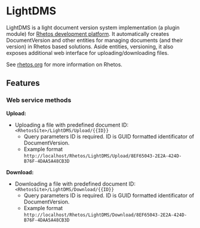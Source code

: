 # LightDMS

LightDMS is a light document version system implementation (a plugin module) for [Rhetos development platform](https://github.com/Rhetos/Rhetos).
It automatically creates DocumentVersion and other entities for managing documents (and their version) in Rhetos based solutions.
Aside entities, versioning, it also exposes additional web interface for uploading/downloading files.

See [rhetos.org](http://www.rhetos.org/) for more information on Rhetos.

## Features

### Web service methods

**Upload:**

* Uploading a file with predefined document ID: `<RhetosSite>/LightDMS/Upload/{{ID}}`
    - Query parameters ID is required. ID is GUID formatted identificator of DocumentVersion.
    - Example format `http://localhost/Rhetos/LightDMS/Upload/8EF65043-2E2A-424D-B76F-4DAA5A48CB3D`

**Download:**

* Downloading a file with predefined document ID: `<RhetosSite>/LightDMS/Download/{{ID}}`
    - Query parameters ID is required. ID is GUID formatted identificator of DocumentVersion.
    - Example format `http://localhost/Rhetos/LightDMS/Download/8EF65043-2E2A-424D-B76F-4DAA5A48CB3D`
